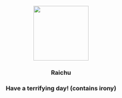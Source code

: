 <p align="center">
    <img src="https://raw.githubusercontent.com/PokeAPI/sprites/master/sprites/pokemon/26.png" width="150" height="150">
</p>
<h3 align="center"> <b>Raichu</b></h3>
<h3 align="center">Have a terrifying day! (contains irony)</h3>
